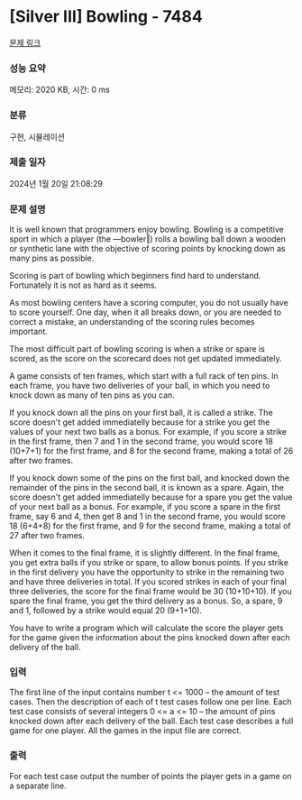 # [Silver III] Bowling - 7484 

[문제 링크](https://www.acmicpc.net/problem/7484) 

### 성능 요약

메모리: 2020 KB, 시간: 0 ms

### 분류

구현, 시뮬레이션

### 제출 일자

2024년 1월 20일 21:08:29

### 문제 설명

<p>It is well known that programmers enjoy bowling. Bowling is a competitive sport in which a player (the ―bowler‖) rolls a bowling ball down a wooden or synthetic lane with the objective of scoring points by knocking down as many pins as possible.</p>

<p>Scoring is part of bowling which beginners find hard to understand. Fortunately it is not as hard as it seems.</p>

<p>As most bowling centers have a scoring computer, you do not usually have to score yourself. One day, when it all breaks down, or you are needed to correct a mistake, an understanding of the scoring rules becomes important.</p>

<p>The most difficult part of bowling scoring is when a strike or spare is scored, as the score on the scorecard does not get updated immediately.</p>

<p>A game consists of ten frames, which start with a full rack of ten pins. In each frame, you have two deliveries of your ball, in which you need to knock down as many of ten pins as you can.</p>

<p>If you knock down all the pins on your first ball, it is called a strike. The score doesn't get added immediatelly because for a strike you get the values of your next two balls as a bonus. For example, if you score a strike in the first frame, then 7 and 1 in the second frame, you would score 18 (10+7+1) for the first frame, and 8 for the second frame, making a total of 26 after two frames.</p>

<p>If you knock down some of the pins on the first ball, and knocked down the remainder of the pins in the second ball, it is known as a spare. Again, the score doesn't get added immediatelly because for a spare you get the value of your next ball as a bonus. For example, if you score a spare in the first frame, say 6 and 4, then get 8 and 1 in the second frame, you would score 18 (6+4+8) for the first frame, and 9 for the second frame, making a total of 27 after two frames.</p>

<p>When it comes to the final frame, it is slightly different. In the final frame, you get extra balls if you strike or spare, to allow bonus points. If you strike in the first delivery you have the opportunity to strike in the remaining two and have three deliveries in total. If you scored strikes in each of your final three deliveries, the score for the final frame would be 30 (10+10+10). If you spare the final frame, you get the third delivery as a bonus. So, a spare, 9 and 1, followed by a strike would equal 20 (9+1+10).</p>

<p>You have to write a program which will calculate the score the player gets for the game given the information about the pins knocked down after each delivery of the ball.</p>

### 입력 

 <p>The first line of the input contains number t <= 1000 – the amount of test cases. Then the description of each of t test cases follow one per line. Each test case consists of several integers 0 <= a <= 10 – the amount of pins knocked down after each delivery of the ball. Each test case describes a full game for one player. All the games in the input file are correct.</p>

### 출력 

 <p>For each test case output the number of points the player gets in a game on a separate line.</p>

